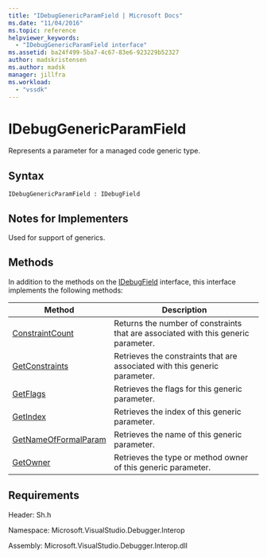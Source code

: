 ```yaml
---
title: "IDebugGenericParamField | Microsoft Docs"
ms.date: "11/04/2016"
ms.topic: reference
helpviewer_keywords:
  - "IDebugGenericParamField interface"
ms.assetid: ba24f499-5ba7-4c67-83e6-923229b52327
author: madskristensen
ms.author: madsk
manager: jillfra
ms.workload:
  - "vssdk"
---
```

# IDebugGenericParamField
Represents a parameter for a managed code generic type.

## Syntax

```
IDebugGenericParamField : IDebugField
```

## Notes for Implementers
 Used for support of generics.

## Methods
 In addition to the methods on the [IDebugField](../../../extensibility/debugger/reference/idebugfield.md) interface, this interface implements the following methods:

|Method|Description|
|------------|-----------------|
|[ConstraintCount](../../../extensibility/debugger/reference/idebuggenericparamfield-constraintcount.md)|Returns the number of constraints that are associated with this generic parameter.|
|[GetConstraints](../../../extensibility/debugger/reference/idebuggenericparamfield-getconstraints.md)|Retrieves the constraints that are associated with this generic parameter.|
|[GetFlags](../../../extensibility/debugger/reference/idebuggenericparamfield-getflags.md)|Retrieves the flags for this generic parameter.|
|[GetIndex](../../../extensibility/debugger/reference/idebuggenericparamfield-getindex.md)|Retrieves the index of this generic parameter.|
|[GetNameOfFormalParam](../../../extensibility/debugger/reference/idebuggenericparamfield-getnameofformalparam.md)|Retrieves the name of this generic parameter.|
|[GetOwner](../../../extensibility/debugger/reference/idebuggenericparamfield-getowner.md)|Retrieves the type or method owner of this generic parameter.|

## Requirements
 Header: Sh.h

 Namespace: Microsoft.VisualStudio.Debugger.Interop

 Assembly: Microsoft.VisualStudio.Debugger.Interop.dll
